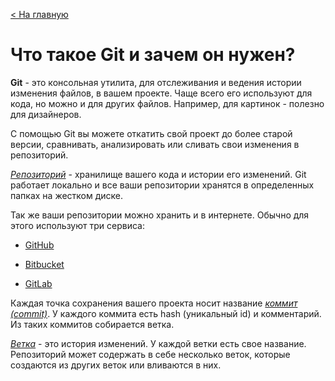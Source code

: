 [< На главную](./readme.md)
# Что такое Git и зачем он нужен?

**Git** - это консольная утилита, для отслеживания и ведения истории изменения файлов, в вашем проекте. Чаще всего его используют для кода, но можно и для других файлов. Например, для картинок - полезно для дизайнеров.


С помощью Git вы можете откатить свой проект до более старой версии, сравнивать, анализировать или сливать свои изменения в репозиторий.


[*Репозиторий*](./6.md#репозиторий-repository--директория-проекта-который-отслеживается-git-в-директории-хранится-проект-история-изменений-и-мета-информация-проекта-в-скрытой-директории-git) - хранилище вашего кода и истории его изменений. Git работает локально и все ваши репозитории хранятся в определенных папках на жестком диске. 

Так же ваши репозитории можно хранить и в интернете. Обычно для этого используют три сервиса:

* [GitHub](https://github.com/)

* [Bitbucket](https://bitbucket.org/)

* [GitLab](https://about.gitlab.com/)

Каждая точка сохранения вашего проекта носит название [*коммит (commit)*](./6.md#коммит-commit--это-фиксация-изменений-в-истории-проекта-изменения-которые-внесены-в-индекс-коммит-хранит-изменённые-файлы-имя-автора-коммита-и-время-в-которое-был-сделан-коммит-кроме-того-каждый-коммит-имеет-уникальный-идентификатор-который-позволяет-в-любое-время-к-нему-откатиться-можете-считать-коммит-этакой-точкой-сохранения). У каждого коммита есть hash (уникальный id) и комментарий. Из таких коммитов собирается ветка. 

[*Ветка*](./6.md#ветка-branch--последовательность-коммитов-по-сути--ссылка-на-последний-коммит-в-этой-ветке-ветки-не-зависят-друг-от-друга--можно-вносить-изменения-в-одну-и-они-не-повлияют-на-другую-если-вы-явно-этого-не-попросите-работать-вы-начинаете-в-одной-ветке--main-увидите-чуть-позже) - это история изменений. У каждой ветки есть свое название. Репозиторий может содержать в себе несколько веток, которые создаются из других веток или вливаются в них.